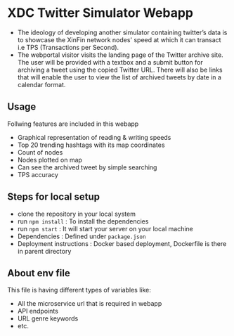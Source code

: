 # XDC Twitter Simulator Webapp

- The ideology of developing another simulator containing twitter’s data is to showcase the XinFin network nodes' speed at which it can transact i.e TPS (Transactions per Second).
- The webportal visitor visits the landing page of the Twitter archive site. The user will be provided with a textbox and a submit button for archiving a tweet using the copied Twitter URL. There will also be links that will enable the user to view the list of archived tweets by date in a calendar format.

## Usage

Follwing features are included in this webapp

- Graphical representation of reading & writing speeds
- Top 20 trending hashtags with its map coordinates
- Count of nodes
- Nodes plotted on map
- Can see the archived tweet by simple searching
- TPS accuracy

## Steps for local setup

- clone the repository in your local system
- run `npm install` : To install the dependencies
- run `npm start` : It will start your server on your local machine
- Dependencies : Defined under `package.json`
- Deployment instructions : Docker based deployment, Dockerfile is there in parent directory

## About env file

This file is having different types of variables like:

- All the microservice url that is required in webapp
- API endpoints
- URL genre keywords
- etc.
